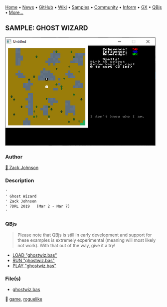 [Home](https://qb64.com) • [News](../../news.md) • [GitHub](https://github.com/QB64Official/qb64) • [Wiki](https://github.com/QB64Official/qb64/wiki) • [Samples](../../samples.md) • [Community](../../community.md) • [Inform](../../inform.md) • [GX](../../gx.md) • [QBjs](../../qbjs.md) • [More...](../../more.md)

## SAMPLE: GHOST WIZARD

![screenshot.png](img/screenshot.png)

### Author

[🐝 Zack Johnson](../zack-johnson.md) 

### Description

```text
'
' Ghost Wizard
' Zack Johnson
' 7DRL 2019   (Mar 2 - Mar 7)
'
```

### QBjs

> Please note that QBjs is still in early development and support for these examples is extremely experimental (meaning will most likely not work). With that out of the way, give it a try!

* [LOAD "ghostwiz.bas"](https://v6p9d9t4.ssl.hwcdn.net/html/5963335/index.html?src=https://qb64.com/samples/ghost-wizard/src/ghostwiz.bas)
* [RUN "ghostwiz.bas"](https://v6p9d9t4.ssl.hwcdn.net/html/5963335/index.html?mode=auto&src=https://qb64.com/samples/ghost-wizard/src/ghostwiz.bas)
* [PLAY "ghostwiz.bas"](https://v6p9d9t4.ssl.hwcdn.net/html/5963335/index.html?mode=play&src=https://qb64.com/samples/ghost-wizard/src/ghostwiz.bas)

### File(s)

* [ghostwiz.bas](src/ghostwiz.bas)

🔗 [game](../game.md), [roguelike](../roguelike.md)
